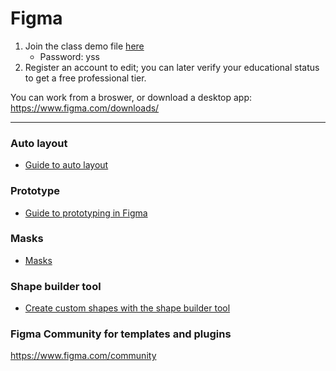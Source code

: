 # Figma

1. Join the class demo file [here](https://www.figma.com/design/N8evlZ2BSr6oM8AsWWZqIN/Figma-Demo---YSS-2025?node-id=0-1&t=2jUYD2W8AxBho39z-1)
    - Password: yss
2. Register an account to edit; you can later verify your educational status to get a free professional tier.

You can work from a broswer, or download a desktop app: https://www.figma.com/downloads/

---
### Auto layout
- [Guide to auto layout](https://help.figma.com/hc/en-us/articles/360040451373-Guide-to-auto-layout)

### Prototype
- [Guide to prototyping in Figma](https://help.figma.com/hc/en-us/articles/360040314193-Guide-to-prototyping-in-Figma)

### Masks
- [Masks](https://help.figma.com/hc/en-us/articles/360040450253-Masks)

### Shape builder tool
- [Create custom shapes with the shape builder tool](https://help.figma.com/hc/en-us/articles/31616004109847-Create-custom-shapes-with-the-shape-builder-tool)

### Figma Community for templates and plugins
https://www.figma.com/community

